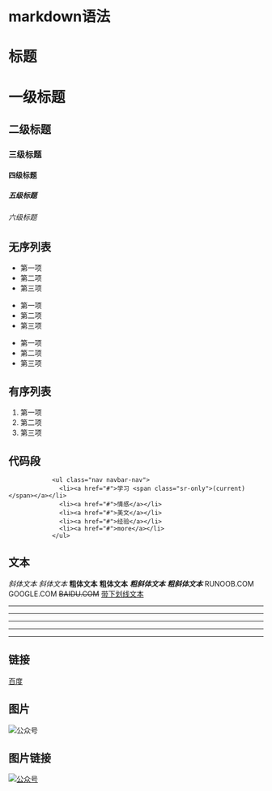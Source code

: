 # markdown语法

# 标题
# 一级标题
## 二级标题
### 三级标题
#### 四级标题
##### 五级标题
###### 六级标题

## 无序列表
* 第一项
* 第二项
* 第三项

+ 第一项
+ 第二项
+ 第三项

- 第一项
- 第二项
- 第三项

## 有序列表
1. 第一项
2. 第二项
3. 第三项


## 代码段
```
            <ul class="nav navbar-nav">
              <li><a href="#">学习 <span class="sr-only">(current)</span></a></li>
              <li><a href="#">情感</a></li>
              <li><a href="#">美文</a></li>
              <li><a href="#">经验</a></li>
              <li><a href="#">more</a></li>
            </ul>
```


## 文本
*斜体文本*
_斜体文本_
**粗体文本**
__粗体文本__
***粗斜体文本***
___粗斜体文本___
RUNOOB.COM
GOOGLE.COM
~~BAIDU.COM~~
<u>带下划线文本</u>

***
* * *
*****
- - -
----------


## 链接 
[百度](https://www.baidu.com)

## 图片
![公众号](./images/ma.jpg)


## 图片链接 
[![公众号](./images/ma.jpg)](https://www.baidu.com)



